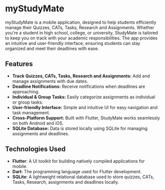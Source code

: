 # myStudyMate

myStudyMate is a mobile application, designed to help students efficiently manage their Quizzes, CATs, Tasks, Research and Assignments. Whether you're a student in high school, college, or university, StudyMate is tailored to keep you on track with your academic responsibilities. The app provides an intuitive and user-friendly interface, ensuring students can stay organized and meet their deadlines with ease.

## Features

- **Track Quizzes, CATs, Tasks, Research and Assignments:** Add and manage assignments with due dates.
- **Deadline Notifications:** Receive notifications when deadlines are approaching.
- **Individual & Group Tasks:** Easily categorize assignments as individual or group tasks.
- **User-friendly Interface:** Simple and intuitive UI for easy navigation and task management.
- **Cross-Platform Support:** Built with Flutter, StudyMate works seamlessly on both Android and iOS.
- **SQLite Database:** Data is stored locally using SQLite for managing assignments and deadlines.

## Technologies Used

- **Flutter**: A UI toolkit for building natively compiled applications for mobile.
- **Dart**: The programming language used for Flutter development.
- **SQLite**: A lightweight relational database used to store quizzes, CATs, Tasks, Research, assignments and deadlines locally.
  
